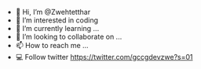 - 👋 Hi, I’m @Zwehtetthar
- 👀 I’m interested in coding
- 🌱 I’m currently learning ...
- 💞️ I’m looking to collaborate on ...
- 📫 How to reach me ...
- 💻 Follow twitter https://twitter.com/gccgdevzwe?s=01

<!---
Zwehtetthar/Zwehtetthar is a ✨ special ✨ repository because its `README.md` (this file) appears on your GitHub profile.
You can click the Preview link to take a look at your changes.
--->
